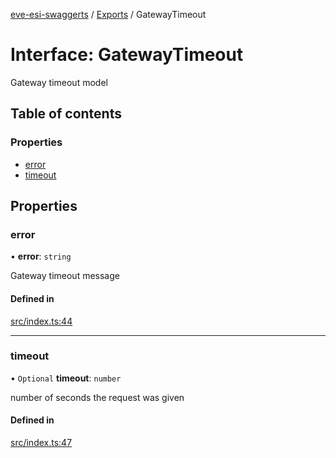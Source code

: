 [eve-esi-swaggerts](../README.md) / [Exports](../modules.md) / GatewayTimeout

# Interface: GatewayTimeout

Gateway timeout model

## Table of contents

### Properties

- [error](GatewayTimeout.md#error)
- [timeout](GatewayTimeout.md#timeout)

## Properties

### error

• **error**: `string`

Gateway timeout message

#### Defined in

[src/index.ts:44](https://github.com/ballsten/eve-esi-swaggerts/blob/4ed57e9/src/index.ts#L44)

___

### timeout

• `Optional` **timeout**: `number`

number of seconds the request was given

#### Defined in

[src/index.ts:47](https://github.com/ballsten/eve-esi-swaggerts/blob/4ed57e9/src/index.ts#L47)
